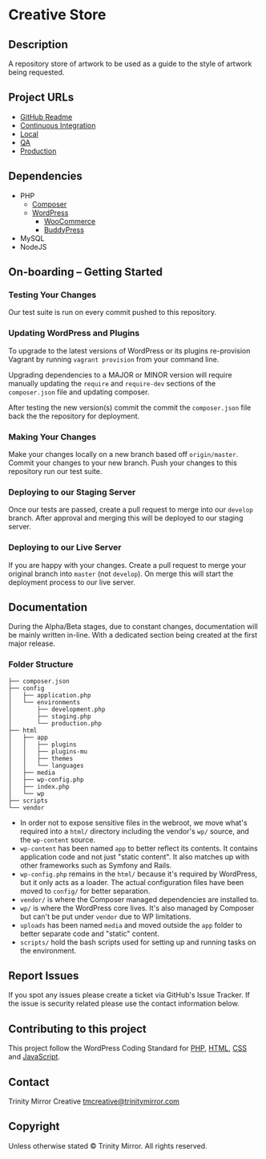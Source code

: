 # Creative Store

## Description

A repository store of artwork to be used as a guide to the style
of artwork being requested.

## Project URLs

- [GitHub Readme](https://github.com/trinitymirror/creative-store.co.uk/blob/master/readme.md)
- [Continuous Integration](https://codeship.com/projects/57055/)
- [Local](http://creativestore.local/)
- [QA](http://beta.creativestore.trinitymirror.com/)
- [Production](http://creativestore.trinitymirror.com/)

## Dependencies

- PHP
  - [Composer](https://getcomposer.org/)
  - [WordPress](https://wordpress.org/)
    - [WooCommerce](https://woocommerce.com)
    - [BuddyPress](https://buddypress.org/)
- MySQL
- NodeJS

## On-boarding – Getting Started

### Testing Your Changes

Our test suite is run on every commit pushed to this repository.

### Updating WordPress and Plugins

To upgrade to the latest versions of WordPress or its plugins re-provision Vagrant by running `vagrant provision` from your command line.

Upgrading dependencies to a MAJOR or MINOR version will require manually updating the `require` and `require-dev` sections of the `composer.json` file and updating composer.

After testing the new version(s) commit the commit the `composer.json` file back the the repository for deployment.

### Making Your Changes

Make your changes locally on a new branch based off `origin/master`. Commit your changes to your new branch. Push your changes to this repository run our test suite.

### Deploying to our Staging Server

Once our tests are passed, create a pull request to merge into our `develop` branch. After approval and merging this will be deployed to our staging server.

### Deploying to our Live Server

If you are happy with your changes. Create a pull request to merge your original branch into `master` (not `develop`). On merge this will start the deployment process to our live server.

## Documentation

During the Alpha/Beta stages, due to constant changes, documentation will be mainly written in-line. With a dedicated section being created at the first major release.

### Folder Structure

```
├── composer.json
├── config
│   ├── application.php
│   └── environments
│       ├── development.php
│       ├── staging.php
│       └── production.php
├── html
│   ├── app
│   │   ├── plugins
│   │   ├── plugins-mu
│   │   ├── themes
│   │   └── languages
│   ├── media
│   ├── wp-config.php
│   ├── index.php
│   └── wp
├── scripts
└── vendor
```

- In order not to expose sensitive files in the webroot, we move what's required into a `html/` directory including the vendor's `wp/` source, and the `wp-content` source.
- `wp-content` has been named `app` to better reflect its contents. It contains application code and not just "static content". It also matches up with other frameworks such as Symfony and Rails.
- `wp-config.php` remains in the `html/` because it's required by WordPress, but it only acts as a loader. The actual configuration files have been moved to `config/` for better separation.
- `vendor/` is where the Composer managed dependencies are installed to.
- `wp/` is where the WordPress core lives. It's also managed by Composer but can't be put under `vendor` due to WP limitations.
- `uploads` has been named `media` and moved outside the `app` folder to better separate code and "static" content.
- `scripts/` hold the bash scripts used for setting up and running tasks on the environment.

## Report Issues

If you spot any issues please create a ticket via GitHub's Issue
Tracker. If the issue is security related please use the contact
information below.

## Contributing to this project

This project follow the WordPress Coding Standard for [PHP](https://make.wordpress.org/core/handbook/best-practices/coding-standards/php/), [HTML](https://make.wordpress.org/core/handbook/best-practices/coding-standards/html/), [CSS](https://make.wordpress.org/core/handbook/best-practices/coding-standards/css/) and [JavaScript](https://make.wordpress.org/core/handbook/best-practices/coding-standards/javascript/).

## Contact

Trinity Mirror Creative
[tmcreative@trinitymirror.com](tmcreative@trinitymirror.com)

## Copyright

Unless otherwise stated © Trinity Mirror. All rights reserved.
